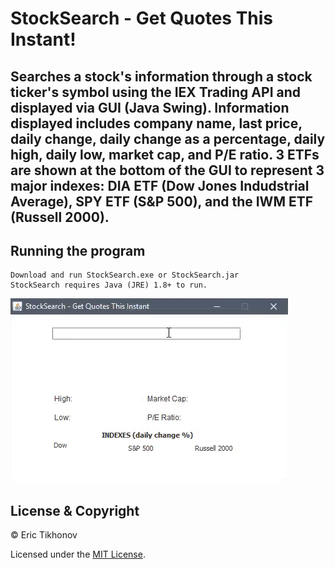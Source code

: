 
# StockSearch - Get Quotes This Instant!
Searches a stock's information through a stock ticker's symbol using the IEX Trading API and displayed via GUI (Java Swing). Information displayed includes company name, last price, daily change, daily change as a percentage, daily high, daily low, market cap, and P/E ratio. 3 ETFs are shown at the bottom of the GUI to represent 3 major indexes: DIA ETF (Dow Jones Indudstrial Average), SPY ETF (S&P 500), and the IWM ETF (Russell 2000).
---
## Running the program
    
    Download and run StockSearch.exe or StockSearch.jar
    StockSearch requires Java (JRE) 1.8+ to run.
    
<a href="#"><img src="https://github.com/EPTikhonov/StockSearch/blob/GUI/StockSearchDemo.gif" title="StockSearch"/></a>

## License & Copyright

© Eric Tikhonov

Licensed under the [MIT License](LICENSE).
